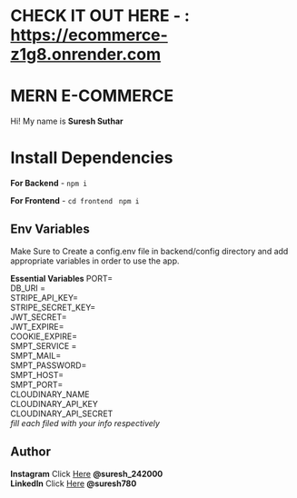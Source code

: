 # CHECK IT OUT HERE - : https://ecommerce-z1g8.onrender.com

# MERN E-COMMERCE 

Hi! My name is **Suresh Suthar**

# Install Dependencies

**For Backend** - `npm i`

**For Frontend** - `cd frontend` ` npm i`

## Env Variables

Make Sure to Create a config.env file in backend/config directory and add appropriate variables in order to use the app.

**Essential Variables**
PORT=<br>
DB_URI =<br>
STRIPE_API_KEY=<br>
STRIPE_SECRET_KEY=<br>
JWT_SECRET=<br>
JWT_EXPIRE=<br>
COOKIE_EXPIRE=<br>
SMPT_SERVICE =<br>
SMPT_MAIL=<br>
SMPT_PASSWORD=<br>
SMPT_HOST=<br>
SMPT_PORT=<br>
CLOUDINARY_NAME<br>
CLOUDINARY_API_KEY<br>
CLOUDINARY_API_SECRET<br>
_fill each filed with your info respectively_

## Author

**Instagram** Click [Here](https://www.instagram.com/suresh_242000) **@suresh_242000**<br>
**LinkedIn** Click [Here](https://www.linkedin.com/in/suresh780/) **@suresh780**<br>
